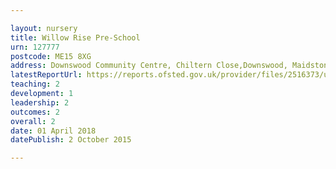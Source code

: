 ```yaml
---

layout: nursery
title: Willow Rise Pre-School
urn: 127777
postcode: ME15 8XG
address: Downswood Community Centre, Chiltern Close,Downswood, Maidstone, Kent, ME15 8XG
latestReportUrl: https://reports.ofsted.gov.uk/provider/files/2516373/urn/127777.pdf
teaching: 2
development: 1
leadership: 2
outcomes: 2
overall: 2
date: 01 April 2018 
datePublish: 2 October 2015

---
```


